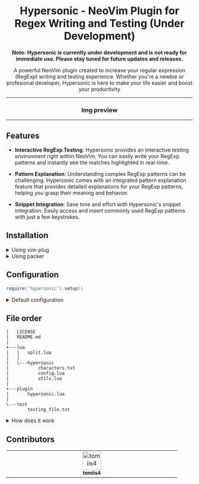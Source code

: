<h1 align="center"> Hypersonic - NeoVim Plugin for Regex Writing and Testing (Under Development) </h1>

<p align="center">
<b>
Note: Hypersonic is currently under development and is not ready for immediate use. Please stay tuned for future updates and releases.
</b>
</p>

<p align="center">
    A powerful NeoVim plugin created to increase your regular expression (RegExp) writing and testing experience. 
    Whether you're a newbie or profesional developer, Hypersonic is here to make your life easier and boost your productivity
</p>



<hr>

<h3 align="center"> Img preview </h3>

<hr>


## Features

- **Interactive RegExp Testing**:  Hypersonic provides an interactive testing environment right within NeoVim. You can easily write your RegExp patterns and instantly see the matches highlighted in real-time.

- **Pattern Explanation**: Understanding complex RegExp patterns can be challenging. Hypersonic comes with an integrated pattern explanation feature that provides detailed explanations for your RegExp patterns, helping you grasp their meaning and behavior.

- **Snippet Integration**: Save time and effort with Hypersonic's snippet integration. Easily access and insert commonly used RegExp patterns with just a few keystrokes.


## Installation

<details>
<summary> Using vim-plug </summary>

```vim
Plug 'tomiis4/Hypersonic.nvim'
```

</details>

<details>
<summary> Using packer </summary>

```lua
use 'tomiis4/Hypersonic.nvim'
```

</details>


## Configuration

```lua
require('hypersonic').setup()
```

<details>
<summary> Default configuration </summary>

```lua
require('hypersonic').setup {
    -- todo
}
```

</details>


## File order
```
|   LICENSE
|   README.md
|
+---lua
|   |   split.lua
|   |
|   \---hypersonic
|           characters.txt
|           config.lua
|           utils.lua
|
+---plugin
|       hypersonic.lua
|
\---test
        testing_file.txt

```

<details>
<summary> How does it work </summary>

## How does it work?

### Process
-  Take regex from current line.
-  Spit to specified format.
-  Explain that regex.
-  Return result in floating window.


### Split

<details>
<summary> input </summary>

```
gr[ae]y
```

</details>

<details>
<summary> output </summary>

```js
{
    "g",
    "r",
    {
        "#CLASS", // #CLASS or #GROUP
        "a",
        "e",
    },
    "y",
}
```

</details>

<details>
<summary> meta characters table </summary>

```lua
local meta_table = {
    ['n'] = 'Newline',
    ['r'] = 'Carriage return',
    ['t'] = 'Tab',
    ['s'] = 'Any whitespace character',
    ['S'] = 'Any non-whitespace character',
    ['d'] = 'Any digit',
    -- more in characters.txt
}
```

</details>

- create new table `main={}`, variable `depth=0`, `escape_char=false`
- loop for each char
    - `(`, `[`
        - `depth++`
        - create new table at `depth`
        - add `#CLASS` or `#GROUP` to new table
    - `)`, `]`
        - `depth--`
    - `\`
        - `escape_char=true`
        - if `escape_char` will be `true` and next char. is in meta characters table
            - put `\<char>`, else put only char


### Explain

<details>
<summary> input </summary>

```js
{
    "g",
    "r",
    {
        "#CLASS", // #CLASS or #GROUP
        "a",
        "e",
    },
    "y",
}
```

</details>

<details>
<summary> output </summary>

```lua
{
    ['title'] = 'gr[ae]y',
    ['gr']    = 'Begins with "gr"',
    ['[ae]']  = 'Followed by either "a" or "e"',
    ['y']     = 'Ends with "y"'
}
```

</details>

<details>
<summary> NeoVim output </summary>

```c
+-------------------------------------------+
| Regex: gr[ae]y                            |
|-------------------------------------------+
| gr:   Begins with "gr"                    |
| [ae]: Followed by either "a" or "e"       |
| y:    Ends with "y"                       |
+-------------------------------------------+
```

</details>

- create `result` table
    - idx 1 = title (format: `Regex: <regex>`)
- recursively loop trough `input`
    - global
        - if character `* + ?`
            - edit last character to specific type

    - non class
        - if char will start with `\`, get info from `meta_table`
        - else put char in table

    - class
        - if characters next to each-other, its `or`
        - if character `-` make range
- types
    - `.`, any character
    - `|`, or
    - `?`, zero or one x?
    - `*`, 0 or more x*
    - `+`, 1 or more x+
    - `-`, from-to
    - `$`, end of string
    - `^`, start of string

</details>

## Contributors
<table>
    <tbody>
        <tr>
            <td align="center" valign="top" width="14.28%">
                <a href="https://github.com/tomiis4">
                <img src="https://avatars.githubusercontent.com/u/87276646?v=4" width="50px;" alt="tomiis4"/><br /><sub><b>tomiis4</b></sub>
                </a><br/>
            </td>
        </tr>
    </tbody>
</table>
